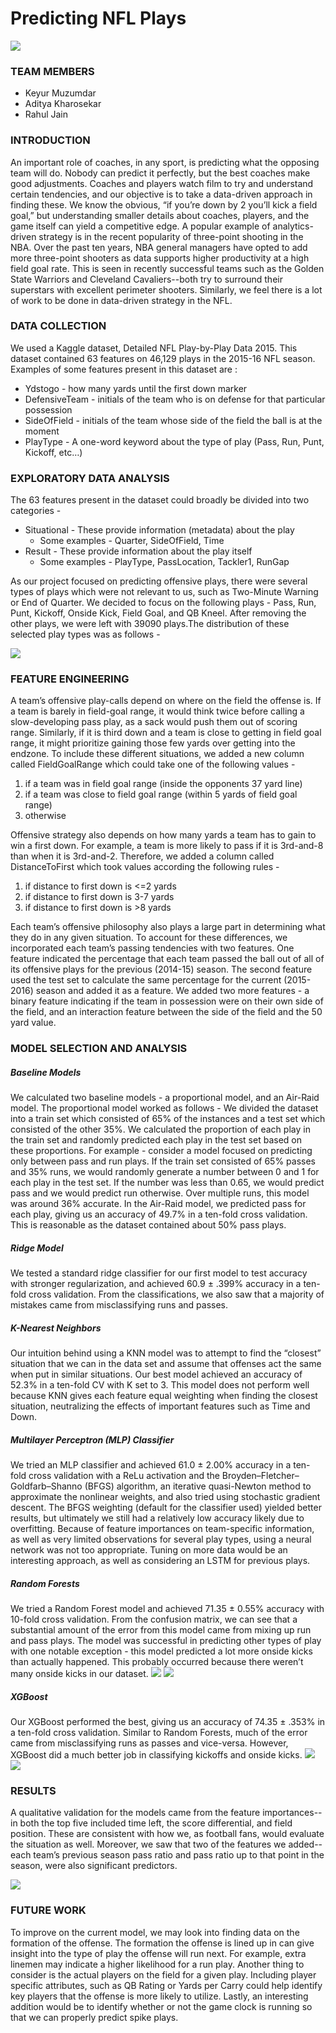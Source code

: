 # Predicting NFL Plays
<img src="images\Cover.jpg">

### TEAM MEMBERS
* Keyur Muzumdar
* Aditya Kharosekar
* Rahul Jain

### INTRODUCTION
An important role of coaches, in any sport, is predicting what the opposing team will do. Nobody can predict it perfectly, but the best coaches make good adjustments. Coaches and players watch film to try and understand certain tendencies, and our objective is to take a data-driven approach in finding these. We know the obvious, “if you’re down by 2 you’ll kick a field goal,” but understanding smaller details about coaches, players, and the game itself can yield a competitive edge. A popular example of analytics-driven strategy is in the recent popularity of three-point shooting in the NBA. Over the past ten years, NBA general managers have opted to add more three-point shooters as data supports higher productivity at a high field goal rate. This is seen in recently successful teams such as the Golden State Warriors and Cleveland Cavaliers--both try to surround their superstars with excellent perimeter shooters. Similarly, we feel there is a lot of work to be done in data-driven strategy in the NFL.

### DATA COLLECTION
We used a Kaggle dataset, Detailed NFL Play-by-Play Data 2015. This dataset contained 63 features on 46,129 plays in the 2015-16 NFL season. Examples of some features present in this dataset are : 
* Ydstogo - how many yards until the first down marker
* DefensiveTeam - initials of the team who is on defense for that particular possession
* SideOfField - initials of the team whose side of the field the ball is at the moment
* PlayType - A one-word keyword about the type of play (Pass, Run, Punt, Kickoff, etc…)


### EXPLORATORY DATA ANALYSIS

The 63 features present in the dataset could broadly be divided into two categories - 
* Situational - These provide information (metadata) about the play
   * Some examples - Quarter, SideOfField, Time
* Result - These provide information about the play itself
   * Some examples - PlayType, PassLocation, Tackler1, RunGap

As our project focused on predicting offensive plays, there were several types of plays which were not relevant to us, such as Two-Minute Warning or End of Quarter. We decided to focus on the following plays - Pass, Run, Punt, Kickoff, Onside Kick, Field Goal, and QB Kneel. After removing the other plays, we were left with 39090 plays.The distribution of these selected play types was as follows - 

<img src="images\PlayType.png">

### FEATURE ENGINEERING
A team’s offensive play-calls depend on where on the field the offense is. If a team is barely in field-goal range, it would think twice before calling a slow-developing pass play, as a sack would push them out of scoring range. Similarly, if it is third down and a team is close to getting in field goal range, it might prioritize gaining those few yards over getting into the endzone. To include these different situations, we added a new column called FieldGoalRange which could take one of the following values - 
1. if a team was in field goal range (inside the opponents 37 yard line)
2. if a team was close to field goal range (within 5 yards of field goal range)
3. otherwise

Offensive strategy also depends on how many yards a team has to gain to win a first down. For example, a team is more likely to pass if it is 3rd-and-8 than when it is 3rd-and-2. Therefore, we added a column called DistanceToFirst which took values according the following rules - 
1. if distance to first down is <=2 yards
2. if distance to first down is 3-7 yards
3. if distance to first down is >8 yards

Each team’s offensive philosophy also plays a large part in determining what they do in any given situation. To account for these differences, we incorporated each team’s passing tendencies with two features. One feature indicated the percentage that each team passed the ball out of all of its offensive plays for the previous (2014-15) season. The second feature used the test set to calculate the same percentage for the current (2015-2016) season and added it as a feature.
We added two more features - a binary feature indicating if the team in possession were on their own side of the field, and an interaction feature between the side of the field and the 50 yard value.

### MODEL SELECTION AND ANALYSIS
##### Baseline Models
We calculated two baseline models - a proportional model, and an Air-Raid model. The proportional model worked as follows - We divided the dataset into a train set which consisted of 65% of the instances and a test set which consisted of the other 35%. We calculated the proportion of each play in the train set and randomly predicted each play in the test set based on these proportions. For example - consider a model focused on predicting only between pass and run plays. If the train set consisted of 65% passes and 35% runs, we would randomly generate a number between 0 and 1 for each play in the test set. If the number was less than 0.65, we would predict pass and we would predict run otherwise. Over multiple runs, this model was around 36% accurate. In the Air-Raid model, we predicted pass for each play, giving us an accuracy of 49.7% in a ten-fold cross validation. This is reasonable as the dataset contained about 50% pass plays.

##### Ridge Model
We tested a standard ridge classifier for our first model to test accuracy with stronger regularization, and achieved 60.9 ± .399% accuracy in a ten-fold cross validation. From the classifications, we also saw that a majority of mistakes came from misclassifying runs and passes.

##### K-Nearest Neighbors
Our intuition behind using a KNN model was to attempt to find the “closest” situation that we can in the data set and assume that offenses act the same when put in similar situations. Our best model achieved an accuracy of 52.3% in a ten-fold CV with K set to 3. This model does not perform well because KNN gives each feature equal weighting when finding the closest situation, neutralizing the effects of important features such as Time and Down. 

##### Multilayer Perceptron (MLP) Classifier
We tried an MLP classifier and achieved 61.0 ± 2.00% accuracy in a ten-fold cross validation with a ReLu activation and the Broyden–Fletcher–Goldfarb–Shanno (BFGS) algorithm, an iterative quasi-Newton method to approximate the nonlinear weights, and also tried using  stochastic gradient descent. The BFGS weighting (default for the classifier used) yielded better results, but ultimately we still had a relatively low accuracy likely due to overfitting. Because of feature importances on team-specific information, as well as very limited observations for several play types, using a neural network was not too appropriate. Tuning on more data would be an interesting approach, as well as considering an LSTM for previous plays.

##### Random Forests
We tried a Random Forest model and achieved 71.35 ± 0.55% accuracy with 10-fold cross validation. From the confusion matrix, we can see that a substantial amount of the error from this model came from mixing up run and pass plays. The model was successful in predicting other types of play with one notable exception - this model predicted a lot more onside kicks than actually happened. This probably occurred because there weren’t many onside kicks in our dataset.
<img src="images\RFFI.png">
<img src="images\RFCM.png">

##### XGBoost
Our XGBoost performed the best, giving us an accuracy of 74.35 ± .353% in a ten-fold cross validation. Similar to Random Forests, much of the error came from misclassifying runs as passes and vice-versa. However, XGBoost did a much better job in classifying kickoffs and onside kicks.
<img src="images\XGBoostFI.png">
<img src="images\XGBoostCM.png">

### RESULTS 
A qualitative validation for the models came from the feature importances-- in both the top five included time left, the score differential, and field position. These are consistent with how we, as football fans, would evaluate the situation as well. Moreover, we saw that two of the features we added-- each team’s previous season pass ratio and pass ratio up to that point in the season, were also significant predictors. 

<img src="images\Performance.png">

### FUTURE WORK
To improve on the current model, we may look into finding data on the formation of the offense. The formation the offense is lined up in can give insight into the type of play the offense will run next. For example, extra linemen may indicate a higher likelihood for a run play. Another thing to consider is the actual players on the field for a given play. Including player specific attributes, such as QB Rating or Yards per Carry could help identify key players that the offense is more likely to utilize. Lastly, an interesting addition would be to identify whether or not the game clock is running so that we can properly predict spike plays. 

